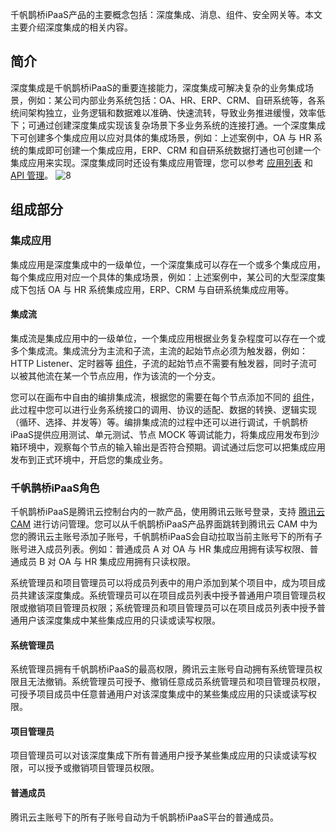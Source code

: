 千帆鹊桥iPaaS产品的主要概念包括：深度集成、消息、组件、安全网关等。本文主要介绍深度集成的相关内容。


## 简介
深度集成是千帆鹊桥iPaaS的重要连接能力，深度集成可解决复杂的业务集成场景，例如：某公司内部业务系统包括：OA、HR、ERP、CRM、自研系统等，各系统间架构独立，业务逻辑和数据难以准确、快速流转，导致业务推进缓慢，效率低下；可通过创建深度集成实现该复杂场景下多业务系统的连接打通。一个深度集成下可创建多个集成应用以应对具体的集成场景，例如：上述案例中，OA 与 HR 系统的集成即可创建一个集成应用，ERP、CRM 和自研系统数据打通也可创建一个集成应用来实现。深度集成同时还设有集成应用管理，您可以参考 [应用列表](https://cloud.tencent.com/document/product/1270/62261) 和 [API 管理](https://cloud.tencent.com/document/product/1270/62263)。
![8](https://document-1259649581.cos.ap-guangzhou.myqcloud.com/eis/8.png)


## 组成部分

### 集成应用
集成应用是深度集成中的一级单位，一个深度集成可以存在一个或多个集成应用，每个集成应用对应一个具体的集成场景，例如：上述案例中，某公司的大型深度集成下包括 OA 与 HR 系统集成应用，ERP、CRM 与自研系统集成应用等。

#### 集成流

集成流是集成应用中的一级单位，一个集成应用根据业务复杂程度可以存在一个或多个集成流。集成流分为主流和子流，主流的起始节点必须为触发器，例如：HTTP Listener、定时器等 [组件](https://cloud.tencent.com/document/product/1270/62759)，子流的起始节点不需要有触发器，同时子流可以被其他流在某一个节点应用，作为该流的一个分支。

您可以在画布中自由的编排集成流，根据您的需要在每个节点添加不同的 [组件](https://cloud.tencent.com/document/product/1270/62759)，此过程中您可以进行业务系统接口的调用、协议的适配、数据的转换、逻辑实现（循环、选择、并发等）等。编排集成流的过程中还可以进行调试，千帆鹊桥iPaaS提供应用测试、单元测试、节点 MOCK 等调试能力，将集成应用发布到沙箱环境中，观察每个节点的输入输出是否符合预期。调试通过后您可以把集成应用发布到正式环境中，开启您的集成业务。

### 千帆鹊桥iPaaS角色
千帆鹊桥iPaaS是腾讯云控制台内的一款产品，使用腾讯云账号登录，支持 [腾讯云 CAM](https://cloud.tencent.com/document/product/598) 进行访问管理。您可以从千帆鹊桥iPaaS产品界面跳转到腾讯云 CAM 中为您的腾讯云主账号添加子账号，千帆鹊桥iPaaS会自动拉取当前主账号下的所有子账号进入成员列表。例如：普通成员 A 对 OA 与 HR 集成应用拥有读写权限、普通成员 B 对 OA 与 HR 集成应用拥有只读权限。

系统管理员和项目管理员可以将成员列表中的用户添加到某个项目中，成为项目成员共建该深度集成。系统管理员可以在项目成员列表中授予普通用户项目管理员权限或撤销项目管理员权限；系统管理员和项目管理员可以在项目成员列表中授予普通用户该深度集成中某些集成应用的只读或读写权限。

#### 系统管理员
系统管理员拥有千帆鹊桥iPaaS的最高权限，腾讯云主账号自动拥有系统管理员权限且无法撤销。系统管理员可授予、撤销任意成员系统管理员和项目管理员权限，可授予项目成员中任意普通用户对该深度集成中的某些集成应用的只读或读写权限。

#### 项目管理员
项目管理员可以对该深度集成下所有普通用户授予某些集成应用的只读或读写权限，可以授予或撤销项目管理员权限。

#### 普通成员
腾讯云主账号下的所有子账号自动为千帆鹊桥iPaaS平台的普通成员。
